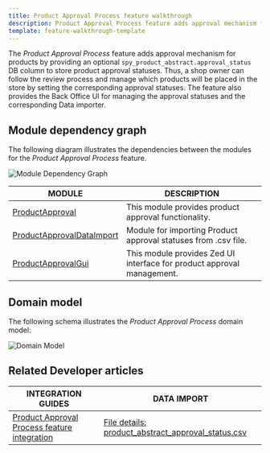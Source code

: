 ```yaml
---
title: Product Approval Process feature walkthrough
description: Product Approval Process feature adds approval mechanism for products.
template: feature-walkthrough-template
---
```


The *Product Approval Process* feature adds approval mechanism for products by providing
an optional `spy_product_abstract.approval_status` DB column to store product approval statuses. Thus,
a shop owner can follow the review process and manage which products will be placed in the store by setting the
corresponding approval statuses. The feature also provides the Back Office UI for managing the approval statuses and
the corresponding Data importer.

## Module dependency graph

The following diagram illustrates the dependencies between the modules for the *Product Approval Process* feature.

![Module Dependency Graph](https://confluence-connect.gliffy.net/embed/image/e83e1c59-8592-46ec-906e-1483779419c7.png?utm_medium=live&utm_source=custom)

| MODULE     | DESCRIPTION                |
|------------|----------------------------|
| [ProductApproval](https://github.com/spryker/product-approval) | This module provides product approval functionality. |
| [ProductApprovalDataImport](https://github.com/spryker/product-approval-data-import) | Module for importing Product approval statuses from .csv file. |
| [ProductApprovalGui](https://github.com/spryker/product-approval-gui) | This module provides Zed UI interface for product approval management. |

## Domain model

The following schema illustrates the *Product Approval Process* domain model:

![Domain Model](https://confluence-connect.gliffy.net/embed/image/9307bb4e-6cb5-43d7-b7a5-e0b3d98ef664.png?utm_medium=live&utm_source=custom)

## Related Developer articles

|INTEGRATION GUIDES  | DATA IMPORT |
|---------|---------|
| [Product Approval Process feature integration](/docs/scos/dev/feature-integration-guides/{{page.version}}/product-approval-process-feature-integration.html) | [File details: product_abstract_approval_status.csv](/docs/scos/dev/data-import/{{page.version}}/data-import-categories/catalog-setup/products/file-details-product-abstract-approval-status.csv.html)  |
